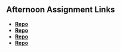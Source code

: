 ## Afternoon Assignment Links

* **[Repo](https://github.com/lincmarler/fs-journal)**
* **[Repo](https://github.com/lincmarler/cool-site)**
* **[Repo](https://github.com/YouFoundTiffany/Partner-Copy-Site)**
* **[Repo](https://github.com/lincmarler/<ASSIGNMENT_REPO>)**
